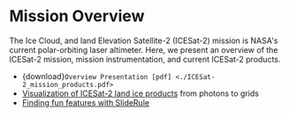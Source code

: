 # Mission Overview

The Ice Cloud, and land Elevation Satellite-2 (ICESat-2) mission is NASA's current polar-orbiting laser altimeter. Here, we present an overview of the ICESat-2 mission, mission instrumentation, and current ICESat-2 products.

- {download}`Overview Presentation [pdf] <./ICESat-2_mission_products.pdf>`
- [Visualization of ICESat-2 land ice products](icesat-2-land-ice-products.ipynb) from photons to grids
- [Finding fun features with SlideRule](sliderule-feature-find.ipynb)
